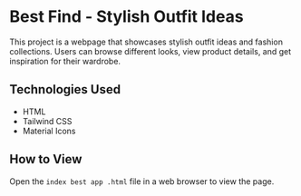 # Best Find - Stylish Outfit Ideas

This project is a webpage that showcases stylish outfit ideas and fashion collections. Users can browse different looks, view product details, and get inspiration for their wardrobe.

## Technologies Used

- HTML
- Tailwind CSS
- Material Icons

## How to View

Open the `index best app .html` file in a web browser to view the page.

